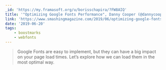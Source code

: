 ```yaml
---
_id: 'https://my.framasoft.org/u/borisschapira/?FW8AIQ'
title: '"Optimizing Google Fonts Performance", Danny Cooper (@dannycooper147)'
link: 'https://www.smashingmagazine.com/2019/06/optimizing-google-fonts-performance/'
date: '2019-06-20'
tags:
    - boostmarks
    - webfonts
---
```


<div class="markdown"><blockquote>
<p>Google Fonts are easy to implement, but they can have a big impact on your page load times. Let’s explore how we can load them in the most optimal way.
</p>
</blockquote></div>
